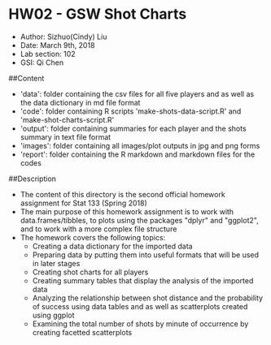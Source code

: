 # HW02 - GSW Shot Charts

- Author: Sizhuo(Cindy) Liu
- Date: March 9th, 2018
- Lab section: 102
- GSI: Qi Chen

##Content

- 'data': folder containing the csv files for all five players and as well as the data dictionary in md file format
- 'code': folder containing R scripts 'make-shots-data-script.R' and 'make-shot-charts-script.R'
- 'output': folder containing summaries for each player and the shots summary in text file format
- 'images': folder containing all images/plot outputs in jpg and png forms
- 'report': folder containing the R markdown and markdown files for the codes

##Description

* The content of this directory is the second official homework assignment for Stat 133 (Spring 2018)
* The main purpose of this homework assignment is to work with data.frames/tibbles, to plots using the packages "dplyr" and "ggplot2", and to work with a more complex file structure
* The homework covers the following topics:
    * Creating a data dictionary for the imported data
    * Preparing data by putting them into useful formats that will be used in later stages
    * Creating shot charts for all players
    * Creating summary tables that display the analysis of the imported data
    * Analyzing the relationship between shot distance and the probability of success using data tables and as well as scatterplots created using ggplot
    * Examining the total number of shots by minute of occurrence by creating facetted scatterplots

 
